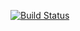 [![Build Status](https://travis-ci.org/mrgss/module-core.svg?branch=master)](https://travis-ci.org/mrgss/module-core)
